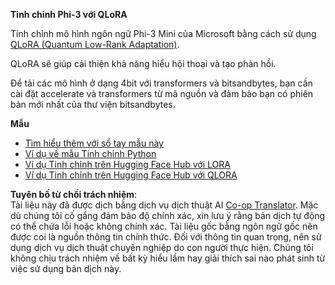 <!--
CO_OP_TRANSLATOR_METADATA:
{
  "original_hash": "54b6b824568d4decb574b9e117c4f5f7",
  "translation_date": "2025-05-09T21:52:57+00:00",
  "source_file": "md/03.FineTuning/FineTuning_Qlora.md",
  "language_code": "vi"
}
-->
**Tinh chỉnh Phi-3 với QLoRA**

Tinh chỉnh mô hình ngôn ngữ Phi-3 Mini của Microsoft bằng cách sử dụng [QLoRA (Quantum Low-Rank Adaptation)](https://github.com/artidoro/qlora).

QLoRA sẽ giúp cải thiện khả năng hiểu hội thoại và tạo phản hồi.

Để tải các mô hình ở dạng 4bit với transformers và bitsandbytes, bạn cần cài đặt accelerate và transformers từ mã nguồn và đảm bảo bạn có phiên bản mới nhất của thư viện bitsandbytes.

**Mẫu**
- [Tìm hiểu thêm với sổ tay mẫu này](../../../../code/03.Finetuning/Phi_3_Inference_Finetuning.ipynb)
- [Ví dụ về mẫu Tinh chỉnh Python](../../../../code/03.Finetuning/FineTrainingScript.py)
- [Ví dụ Tinh chỉnh trên Hugging Face Hub với LORA](../../../../code/03.Finetuning/Phi-3-finetune-lora-python.ipynb)
- [Ví dụ Tinh chỉnh trên Hugging Face Hub với QLORA](../../../../code/03.Finetuning/Phi-3-finetune-qlora-python.ipynb)

**Tuyên bố từ chối trách nhiệm**:  
Tài liệu này đã được dịch bằng dịch vụ dịch thuật AI [Co-op Translator](https://github.com/Azure/co-op-translator). Mặc dù chúng tôi cố gắng đảm bảo độ chính xác, xin lưu ý rằng bản dịch tự động có thể chứa lỗi hoặc không chính xác. Tài liệu gốc bằng ngôn ngữ gốc nên được coi là nguồn thông tin chính thức. Đối với thông tin quan trọng, nên sử dụng dịch vụ dịch thuật chuyên nghiệp do con người thực hiện. Chúng tôi không chịu trách nhiệm về bất kỳ hiểu lầm hay giải thích sai nào phát sinh từ việc sử dụng bản dịch này.